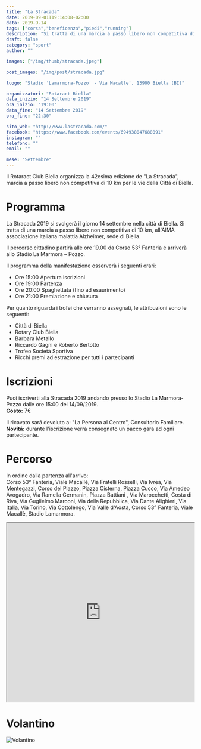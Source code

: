 ```yaml
---
title: "La Stracada"
date: 2019-09-01T19:14:08+02:00
data: 2019-9-14
tags: ["corsa","beneficenza","piedi","running"]
description: "Si tratta di una marcia a passo libero non competitiva di 10 km, il cui ricavato sarà devoluto a scopo benefico all'AIMA associazione italiana malattia Alzheimer, sede di Biella."
draft: false
category: "sport"
author: ""

images: ["/img/thumb/stracada.jpeg"]

post_images: "/img/post/stracada.jpg"

luogo: "Stadio 'Lamarmora-Pozzo' - Via Macalle', 13900 Biella (BI)"

organizzatori: "Rotaract Biella"
data_inizio: "14 Settembre 2019"
ora_inizio: "19:00"
data_fine: "14 Settembre 2019"
ora_fine: "22:30"

sito_web: "http://www.lastracada.com/"
facebook: "https://www.facebook.com/events/694938047688091"
instagram: ""
telefono: ""
email: ""

mese: "Settembre"
---
```

Il Rotaract Club Biella organizza la 42esima edizione de "La Stracada", marcia a passo libero non competitiva di  10 km per le vie della Cittá di Biella.

# Programma
La Stracada 2019 si svolgerà il giorno 14 settembre nella città di Biella.
Si tratta di una marcia a passo libero non competitiva di 10 km, all'AIMA associazione italiana malattia Alzheimer, sede di Biella.

Il percorso cittadino partirà alle ore 19.00 da Corso 53° Fanteria e arriverà allo Stadio La Marmora – Pozzo.

Il programma della manifestazione osserverà i seguenti orari:

* Ore 15:00 Apertura iscrizioni
* Ore 19:00 Partenza
* Ore 20:00 Spaghettata (fino ad esaurimento)
* Ore 21:00 Premiazione e chiusura

Per quanto riguarda i trofei che verranno assegnati, le attribuzioni sono le seguenti:

* Città di Biella
* Rotary Club Biella
* Barbara Metallo
* Riccardo Gagni e Roberto Bertotto
* Trofeo Società Sportiva
* Ricchi premi ad estrazione per tutti i partecipanti

# Iscrizioni
Puoi iscriverti alla Stracada 2019 andando presso lo Stadio La Marmora-Pozzo dalle ore 15:00 del 14/09/2019.<br>
**Costo:** 7€

Il ricavato sará devoluto a: "La Persona al Centro", Consultorio Familiare.<br>
**Novitá:** durante l'iscrizione verrá consegnato un pacco gara ad ogni partecipante.

# Percorso
In ordine dalla partenza all'arrivo:<br>
Corso 53° Fanteria, Viale Macallè, Via Fratelli Rosselli, Via Ivrea, Via Mentegazzi, Corso del Piazzo, Piazza Cisterna, Piazza Cucco, Via Amedeo Avogadro, Via Ramella Germanin, Piazza Battiani , Via Marocchetti, Costa di Riva, Via Guglielmo Marconi, Via della Repubblica, Via Dante Alighieri, Via Italia, Via Torino, Via Cottolengo, Via Valle d'Aosta, Corso 53° Fanteria, Viale Macallè, Stadio Lamarmora.

<iframe src="https://www.google.com/maps/d/embed?mid=1Zew0iWxQMMzgMmEIojOqGjewMXE" style="width:100%;height:480px;"></iframe>

# Volantino
![Volantino](/img/post/stracada-volantino.jpeg)